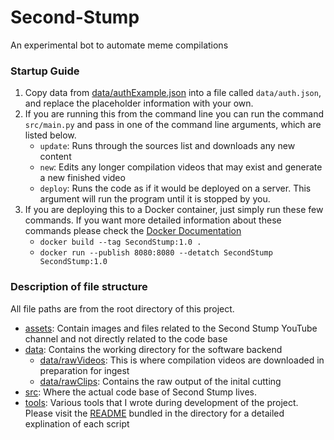 # Second-Stump
An experimental bot to automate meme compilations


### Startup Guide
1. Copy data from [data/authExample.json](data/authExample.json) into a file called `data/auth.json`, and replace the placeholder information with your own. 
2. If you are running this from the command line you can run the command `src/main.py` and pass in one of the command line arguments, which are listed below.
    * `update`: Runs through the sources list and downloads any new content
    * `new`: Edits any longer compilation videos that may exist and generate a new finished video
    * `deploy`: Runs the code as if it would be deployed on a server. This argument will run the program until it is stopped by you. 
3. If you are deploying this to a Docker container, just simply run these few commands. If you want more detailed information about these commands please check the [Docker Documentation](https://docs.docker.com/get-started/part2/)
    * `docker build --tag SecondStump:1.0 .`
    * `docker run --publish 8080:8080 --detatch SecondStump SecondStump:1.0`

### Description of file structure
All file paths are from the root directory of this project.
* [assets](assets): Contain images and files related to the Second Stump YouTube channel and not directly related to the code base
* [data](data): Contains the working directory for the software backend
    * [data/rawVideos](data/rawVideos): This is where compilation videos are downloaded in preparation for ingest
    * [data/rawClips](data/rawClips): Contains the raw output of the inital cutting
* [src](src): Where the actual code base of Second Stump lives.
* [tools](tools): Various tools that I wrote during development of the project. Please visit the [README](tools/README.md) bundled in the directory for a detailed explination of each script